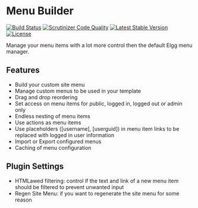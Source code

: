 Menu Builder
============

[![Build Status](https://scrutinizer-ci.com/g/ColdTrick/menu_builder/badges/build.png?b=master)](https://scrutinizer-ci.com/g/ColdTrick/menu_builder/build-status/master)
[![Scrutinizer Code Quality](https://scrutinizer-ci.com/g/ColdTrick/menu_builder/badges/quality-score.png?b=master)](https://scrutinizer-ci.com/g/ColdTrick/menu_builder/?branch=master)
[![Latest Stable Version](https://poser.pugx.org/coldtrick/menu_builder/v/stable.svg)](https://packagist.org/packages/coldtrick/menu_builder)
[![License](https://poser.pugx.org/coldtrick/menu_builder/license.svg)](https://packagist.org/packages/coldtrick/menu_builder)

Manage your menu items with a lot more control then the default Elgg menu manager.

Features
--------

- Build your custom site menu
- Manage custom menus to be used in your template
- Drag and drop reordering
- Set access on menu items for public, logged in, logged out or admin only
- Endless nesting of menu items
- Use actions as menu items
- Use placeholders ([username], [userguid]) in menu item links to be replaced with logged in user information
- Import or Export configured menus
- Caching of menu configuration

Plugin Settings
---------------

- HTMLawed filtering: control if the text and link of a new menu item should be filtered to prevent unwanted input
- Regen Site Menu: if you want to regenerate the site menu for some reason
